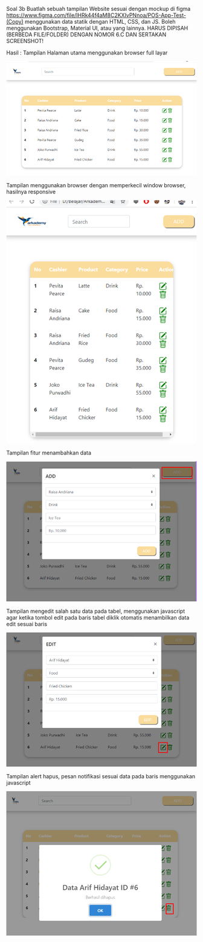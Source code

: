 ﻿Soal 3b
Buatlah sebuah tampilan Website sesuai dengan mockup di figma https://www.figma.com/file/IHRk44f4aM8C2KXIvPNnoa/POS-App-Test-(Copy) menggunakan data statik dengan HTML, CSS, dan JS. Boleh menggunakan Bootstrap, Material UI, atau yang lainnya. HARUS DIPISAH (BERBEDA FILE/FOLDER) DENGAN NOMOR 6.C DAN SERTAKAN SCREENSHOT!

Hasil :
Tampilan Halaman utama menggunakan browser full layar

![2020-06-06_18-27-07](assets/img/2020-06-06_18-27-07.png)

Tampilan menggunakan browser dengan memperkecil window browser, hasilnya responsive

![2020-06-06_18-28-24](assets/img/2020-06-06_18-28-24.png)

Tampilan fitur menambahkan data

![2020-06-06_18-29-48](assets/img/2020-06-06_18-29-48.png)

Tampilan mengedit salah satu data pada tabel, menggunakan javascript agar ketika tombol edit pada baris tabel diklik otomatis menambilkan data edit sesuai baris

![2020-06-06_18-30-48](assets/img/2020-06-06_18-30-48.png)

Tampilan alert hapus, pesan notifikasi sesuai data pada baris menggunakan javascript

![2020-06-06_18-31-54](assets/img/2020-06-06_18-31-54.png)
